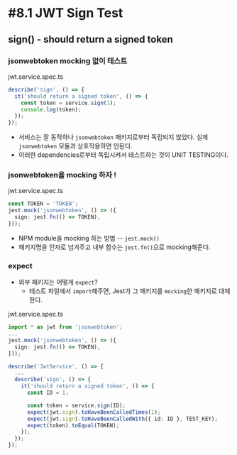 # #8.1 JWT Sign Test

## sign() - should return a signed token

### jsonwebtoken mocking 없이 테스트

jwt.service.spec.ts

```ts
describe('sign', () => {
  it('should return a signed token', () => {
    const token = service.sign(1);
    console.log(token);
  });
});
```

- 서비스는 잘 동작하나 `jsonwebtoken` 패키지로부터 독립되지 않았다. 실제 `jsonwebtoken` 모듈과 상호작용하면 안된다.
- 이러한 dependencies로부터 독립시켜서 테스트하는 것이 UNIT TESTING이다.

### jsonwebtoken을 mocking 하자 !

jwt.service.spec.ts

```ts
const TOKEN = 'TOKEN';
jest.mock('jsonwebtoken', () => ({
  sign: jest.fn(() => TOKEN),
}));
```

- NPM module을 mocking 하는 방법 -- `jest.mock()`
- 패키지명을 인자로 넘겨주고 내부 함수는 `jest.fn()`으로 mocking해준다.

### expect

- 외부 패키지는 어떻게 `expect`?
  - 테스트 파일에서 `import`해주면, Jest가 그 패키지를 `mocking`한 패키지로 대체한다.

jwt.service.spec.ts

```ts
import * as jwt from 'jsonwebtoken';
...
jest.mock('jsonwebtoken', () => ({
  sign: jest.fn(() => TOKEN),
}));

describe('JwtService', () => {
  ...
  describe('sign', () => {
    it('should return a signed token', () => {
      const ID = 1;

      const token = service.sign(ID);
      expect(jwt.sign).toHaveBeenCalledTimes(1);
      expect(jwt.sign).toHaveBeenCalledWith({ id: ID }, TEST_KEY);
      expect(token).toEqual(TOKEN);
    });
  });
});
```
